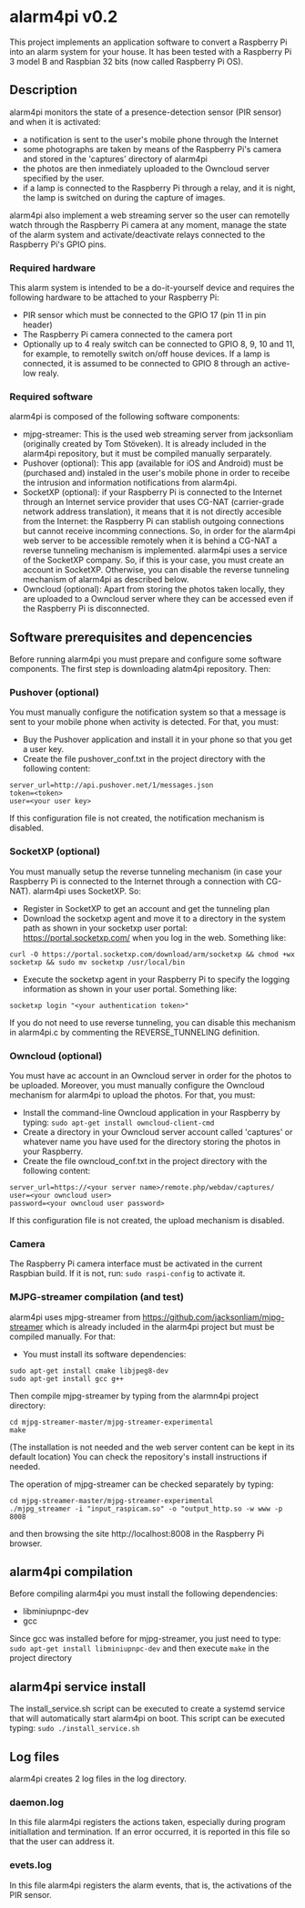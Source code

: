 # alarm4pi v0.2
This project implements an application software to convert a Raspberry Pi
into an alarm system for your house.
It has been tested with a Raspberry Pi 3 model B and Raspbian 32 bits (now
called Raspberry Pi OS).

## Description
alarm4pi monitors the state of a presence-detection sensor (PIR sensor) and
when it is activated:
* a notification is sent to the user's mobile phone through the Internet
* some photographs are taken by means of the Raspberry Pi's camera and stored
in the 'captures' directory of alarm4pi
* the photos are then inmediately uploaded to the Owncloud server specified by
the user.
* if a lamp is connected to the Raspberry Pi through a relay, and it is night,
the lamp is switched on during the capture of images.

alarm4pi also implement a web streaming server so the user can remotelly watch
through the Raspberry Pi camera at any moment, manage the state of the alarm
system and activate/deactivate relays connected to the Raspberry Pi's GPIO pins.

### Required hardware
This alarm system is intended to be a do-it-yourself device and requires the
following hardware to be attached to your Raspberry Pi:
* PIR sensor which must be connected to the GPIO 17 (pin 11 in pin header)
* The Raspberry Pi camera connected to the camera port
* Optionally up to 4 realy switch can be connected to GPIO 8, 9, 10 and 11, for
example, to remotelly switch on/off house devices. If a lamp is connected, it
is assumed to be connected to GPIO 8 through an active-low realy.

### Required software
alarm4pi is composed of the following software components:
* mjpg-streamer: This is the used web streaming server from jacksonliam
(originally created by Tom Stöveken). It is already included
in the alarm4pi repository, but it must be compiled manually serparately.
* Pushover (optional): This app (available for iOS and Android) must be
(purchased and) instaled in the user's mobile phone in order to receibe the
intrusion and information notifications from alarm4pi.
* SocketXP (optional): if your Raspberry Pi is connected to the Internet
through an Internet service provider that uses CG-NAT (carrier-grade network
address translation), it means that it is not directly accesible from the
Internet: the Raspberry Pi can stablish outgoing connections but cannot
receive incomming connections. So, in order for the alarm4pi web server to be
accessible remotely when it is behind a CG-NAT a reverse tunneling mechanism
is implemented. alarm4pi uses a service of the SocketXP company. So, if this
is your case, you must create an account in SocketXP. Otherwise, you can
disable the reverse tunneling mechanism of alarm4pi as described below.
* Owncloud (optional): Apart from storing the photos taken locally, they are
uploaded to a Owncloud server where they can be accessed even if the Raspberry
Pi is disconnected.

## Software prerequisites and depencencies
Before running alarm4pi you must prepare and configure some software
components. The first step is downloading alatm4pi repository. Then:

### Pushover (optional)
You must manually configure the notification system so that a message is
sent to your mobile phone when activity is detected. For that, you must:
* Buy the Pushover application and install it in your phone so that you
get a user key.
* Create the file pushover_conf.txt in the project directory with the
following content:
```
server_url=http://api.pushover.net/1/messages.json
token=<token>
user=<your user key>
```
If this configuration file is not created, the notification mechanism is
disabled.

### SocketXP (optional)
You must manually setup the reverse tunneling mechanism (in case your
Raspberry Pi is connected to the Internet through a connection with CG-NAT).
alarm4pi uses SocketXP. So:
* Register in SocketXP to get an account and get the tunneling plan
* Download the socketxp agent and move it to a directory in the system path
as shown in your socketxp user portal: https://portal.socketxp.com/ when
you log in the web. Something like:
```
curl -O https://portal.socketxp.com/download/arm/socketxp && chmod +wx socketxp && sudo mv socketxp /usr/local/bin
```
* Execute the socketxp agent in your Raspberry Pi to specify the logging
information as shown in your user portal. Something like:
```
socketxp login "<your authentication token>"
```
If you do not need to use reverse tunneling, you can disable this mechanism
in alarm4pi.c by commenting the REVERSE_TUNNELING definition.

### Owncloud (optional)
You must have ac account in an Owncloud server in order for the photos to be
uploaded. Moreover, you must manually configure the Owncloud mechanism for
alarm4pi to upload the photos. For that, you must:
* Install the command-line Owncloud application in your Raspberry by typing:
``` sudo apt-get install owncloud-client-cmd ```
* Create a directory in your Owncloud server account called 'captures' or
whatever name you have used for the directory storing the photos in your
Raspberry.
* Create the file owncloud_conf.txt in the project directory with the
following content:
```
server_url=https://<your server name>/remote.php/webdav/captures/
user=<your owncloud user>
password=<your owncloud user password>
```

If this configuration file is not created, the upload mechanism is disabled.

### Camera
The Raspberry Pi camera interface must be activated in the current Raspbian
build. If it is not, run:
``` sudo raspi-config ```
to activate it.

### MJPG-streamer compilation (and test)
alarm4pi uses mjpg-streamer from https://github.com/jacksonliam/mjpg-streamer
which is already included in the alarm4pi project but must be compiled
manually. For that:
* You must install its software dependencies:
```
sudo apt-get install cmake libjpeg8-dev
sudo apt-get install gcc g++
```
Then compile mjpg-streamer by typing from the alarmn4pi project directory:
```
cd mjpg-streamer-master/mjpg-streamer-experimental
make
```
(The installation is not needed and the web server content can be kept in
its default location)
You can check the repository's install instructions if needed.

The operation of mjpg-streamer can be checked separately by typing:
```
cd mjpg-streamer-master/mjpg-streamer-experimental
./mjpg_streamer -i "input_raspicam.so" -o "output_http.so -w www -p 8008
```
and then browsing the site http://localhost:8008 in the Raspberry Pi browser.

## alarm4pi compilation
Before compiling alarm4pi you must install the following dependencies:
* libminiupnpc-dev
* gcc

Since gcc was installed before for mjpg-streamer, you just need to type:
``` sudo apt-get install libminiupnpc-dev ```
and then execute ```make``` in the project directory

## alarm4pi service install ###
The install_service.sh script can be executed to create a systemd service
that will automatically start alarm4pi on boot. This script can be executed typing:
``` sudo ./install_service.sh ```

## Log files
alarm4pi creates 2 log files in the log directory.

### daemon.log
In this file alarm4pi registers the actions taken, especially during program
initiallation and termination. If an error occurred, it is reported in this
file so that the user can address it.

### evets.log
In this file alarm4pi registers the alarm events, that is, the activations of
the PIR sensor.


